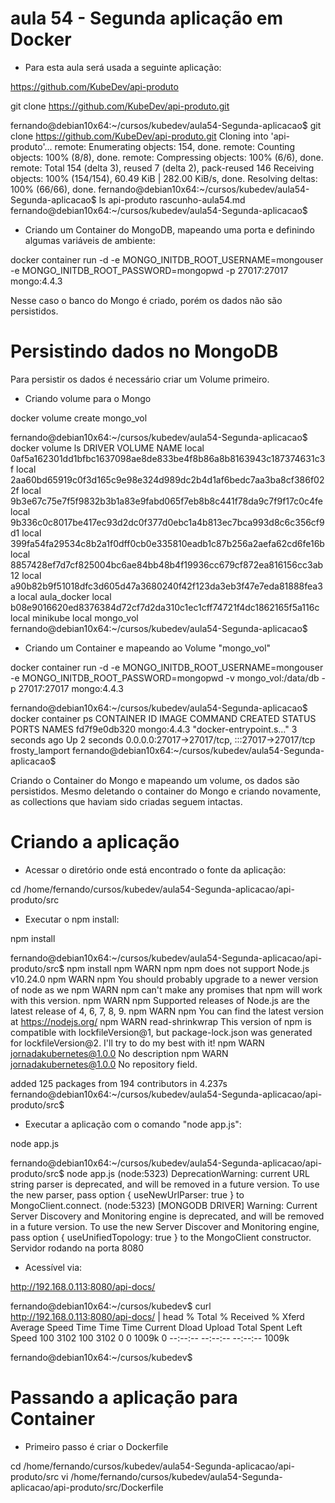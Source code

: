 

# aula 54 - Segunda aplicação em Docker

- Para esta aula será usada a seguinte aplicação:

https://github.com/KubeDev/api-produto


git clone https://github.com/KubeDev/api-produto.git

fernando@debian10x64:~/cursos/kubedev/aula54-Segunda-aplicacao$ git clone https://github.com/KubeDev/api-produto.git
Cloning into 'api-produto'...
remote: Enumerating objects: 154, done.
remote: Counting objects: 100% (8/8), done.
remote: Compressing objects: 100% (6/6), done.
remote: Total 154 (delta 3), reused 7 (delta 2), pack-reused 146
Receiving objects: 100% (154/154), 60.49 KiB | 282.00 KiB/s, done.
Resolving deltas: 100% (66/66), done.
fernando@debian10x64:~/cursos/kubedev/aula54-Segunda-aplicacao$ ls
api-produto  rascunho-aula54.md
fernando@debian10x64:~/cursos/kubedev/aula54-Segunda-aplicacao$


- Criando um Container do MongoDB, mapeando uma porta e definindo algumas variáveis de ambiente:

docker container run -d -e MONGO_INITDB_ROOT_USERNAME=mongouser -e MONGO_INITDB_ROOT_PASSWORD=mongopwd -p 27017:27017 mongo:4.4.3

Nesse caso o banco do Mongo é criado, porém os dados não são persistidos.




# Persistindo dados no MongoDB

Para persistir os dados é necessário criar um Volume primeiro.


- Criando volume para o Mongo

docker volume create mongo_vol

fernando@debian10x64:~/cursos/kubedev/aula54-Segunda-aplicacao$ docker volume ls
DRIVER    VOLUME NAME
local     0af5a162301dd1bfbc1637098ae8de833be4f8b86a8b8163943c187374631c3f
local     2aa60bd65919c0f3d165c9e98e324d989dc2b4d1af6bedc7aa3ba8cf386f022f
local     9b3e67c75e7f5f9832b3b1a83e9fabd065f7eb8b8c441f78da9c7f9f17c0c4fe
local     9b336c0c8017be417ec93d2dc0f377d0ebc1a4b813ec7bca993d8c6c356cf9d1
local     399fa54fa29534c8b2a1f0dff0cb0e335810eadb1c87b256a2aefa62cd6fe16b
local     8857428ef7d7cf825004bc6ae84bb48b4f19936cc679cf872ea816156cc3ab12
local     a90b82b9f51018dfc3d605d47a3680240f42f123da3eb3f47e7eda81888fea3a
local     aula_docker
local     b08e9016620ed8376384d72cf7d2da310c1ec1cff74721f4dc1862165f5a116c
local     minikube
local     mongo_vol
fernando@debian10x64:~/cursos/kubedev/aula54-Segunda-aplicacao$


- Criando um Container e mapeando ao Volume "mongo_vol"

docker container run -d -e MONGO_INITDB_ROOT_USERNAME=mongouser -e MONGO_INITDB_ROOT_PASSWORD=mongopwd -v mongo_vol:/data/db -p 27017:27017 mongo:4.4.3

fernando@debian10x64:~/cursos/kubedev/aula54-Segunda-aplicacao$ docker container ps
CONTAINER ID   IMAGE         COMMAND                  CREATED         STATUS         PORTS                                           NAMES
fd7f9e0db320   mongo:4.4.3   "docker-entrypoint.s…"   3 seconds ago   Up 2 seconds   0.0.0.0:27017->27017/tcp, :::27017->27017/tcp   frosty_lamport
fernando@debian10x64:~/cursos/kubedev/aula54-Segunda-aplicacao$


Criando o Container do Mongo e mapeando um volume, os dados são persistidos.
Mesmo deletando o container do Mongo e criando novamente, as collections que haviam sido criadas seguem intactas.




# Criando a aplicação

- Acessar o diretório onde está encontrado o fonte da aplicação:

cd /home/fernando/cursos/kubedev/aula54-Segunda-aplicacao/api-produto/src


- Executar o npm install:

npm install

fernando@debian10x64:~/cursos/kubedev/aula54-Segunda-aplicacao/api-produto/src$ npm install
npm WARN npm npm does not support Node.js v10.24.0
npm WARN npm You should probably upgrade to a newer version of node as we
npm WARN npm can't make any promises that npm will work with this version.
npm WARN npm Supported releases of Node.js are the latest release of 4, 6, 7, 8, 9.
npm WARN npm You can find the latest version at https://nodejs.org/
npm WARN read-shrinkwrap This version of npm is compatible with lockfileVersion@1, but package-lock.json was generated for lockfileVersion@2. I'll try to do my best with it!
npm WARN jornadakubernetes@1.0.0 No description
npm WARN jornadakubernetes@1.0.0 No repository field.

added 125 packages from 194 contributors in 4.237s
fernando@debian10x64:~/cursos/kubedev/aula54-Segunda-aplicacao/api-produto/src$


- Executar a aplicação com o comando "node app.js":

node app.js

fernando@debian10x64:~/cursos/kubedev/aula54-Segunda-aplicacao/api-produto/src$ node app.js
(node:5323) DeprecationWarning: current URL string parser is deprecated, and will be removed in a future version. To use the new parser, pass option { useNewUrlParser: true } to MongoClient.connect.
(node:5323) [MONGODB DRIVER] Warning: Current Server Discovery and Monitoring engine is deprecated, and will be removed in a future version. To use the new Server Discover and Monitoring engine, pass option { useUnifiedTopology: true } to the MongoClient constructor.
Servidor rodando na porta 8080


- Acessível via:

http://192.168.0.113:8080/api-docs/




fernando@debian10x64:~/cursos/kubedev$ curl http://192.168.0.113:8080/api-docs/ | head
  % Total    % Received % Xferd  Average Speed   Time    Time     Time  Current
                                 Dload  Upload   Total   Spent    Left  Speed
100  3102  100  3102    0     0  1009k      0 --:--:-- --:--:-- --:--:-- 1009k

<!-- HTML for static distribution bundle build -->
<!DOCTYPE html>
<html lang="en">
<head>
  <meta charset="UTF-8">
  <title>Swagger UI</title>
  <link rel="stylesheet" type="text/css" href="./swagger-ui.css" >
  <link rel="icon" type="image/png" href="./favicon-32x32.png" sizes="32x32" /><link rel="icon" type="image/png" href="./favicon-16x16.png" sizes="16x16" />
  <style>
fernando@debian10x64:~/cursos/kubedev$

fernando@debian10x64:~/cursos/kubedev$ curl http://192.168.0.113:8080/api-docs/ | tail
  % Total    % Received % Xferd  Average Speed   Time    Time     Time  Current
                                 Dload  Upload   Total   Spent    Left  Speed
100  3102  100  3102    0     0  1514k      0 --:--:-- --:--:-- --:--:-- 1514k
<script src="./swagger-ui-standalone-preset.js"> </script>
<script src="./swagger-ui-init.js"> </script>


<style>
  .swagger-ui .topbar .download-url-wrapper { display: none } undefined
</style>
</body>

</html>
fernando@debian10x64:~/cursos/kubedev$





# Passando a aplicação para Container

- Primeiro passo é criar o Dockerfile

cd /home/fernando/cursos/kubedev/aula54-Segunda-aplicacao/api-produto/src
vi /home/fernando/cursos/kubedev/aula54-Segunda-aplicacao/api-produto/src/Dockerfile